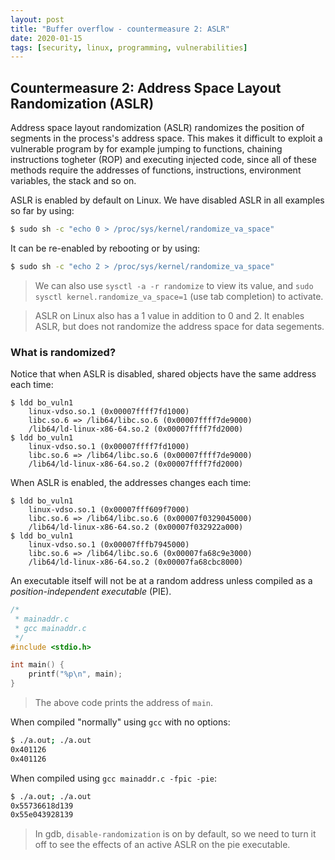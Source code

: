 ```yaml
---
layout: post
title: "Buffer overflow - countermeasure 2: ASLR"
date: 2020-01-15
tags: [security, linux, programming, vulnerabilities]
---
```


Countermeasure 2: Address Space Layout Randomization (ASLR)
------------------------------

Address space layout randomization (ASLR) randomizes the position of segments in the process's address space. This makes it difficult to exploit a vulnerable program by for example jumping to functions, chaining instructions togheter (ROP) and executing injected code, since all of these methods require the addresses of functions, instructions, environment variables, the stack and so on.

ASLR is enabled by default on Linux. We have disabled ASLR in all examples so far by using:

```bash
$ sudo sh -c "echo 0 > /proc/sys/kernel/randomize_va_space"
```

It can be re-enabled by rebooting or by using:

```bash
$ sudo sh -c "echo 2 > /proc/sys/kernel/randomize_va_space"
```

> We can also use `sysctl -a -r randomize` to view its value, and `sudo sysctl kernel.randomize_va_space=1` (use tab completion) to activate.

> ASLR on Linux also has a 1 value in addition to 0 and 2. It enables ASLR, but does not randomize the address space for data segements.

### What is randomized?

Notice that when ASLR is disabled, shared objects have the same address each time:

```
$ ldd bo_vuln1
    linux-vdso.so.1 (0x00007ffff7fd1000)
    libc.so.6 => /lib64/libc.so.6 (0x00007ffff7de9000)
    /lib64/ld-linux-x86-64.so.2 (0x00007ffff7fd2000)
$ ldd bo_vuln1
    linux-vdso.so.1 (0x00007ffff7fd1000)
    libc.so.6 => /lib64/libc.so.6 (0x00007ffff7de9000)
    /lib64/ld-linux-x86-64.so.2 (0x00007ffff7fd2000)
```

When ASLR is enabled, the addresses changes each time:

```
$ ldd bo_vuln1
    linux-vdso.so.1 (0x00007fff609f7000)
    libc.so.6 => /lib64/libc.so.6 (0x00007f0329045000)
    /lib64/ld-linux-x86-64.so.2 (0x00007f032922a000)
$ ldd bo_vuln1
    linux-vdso.so.1 (0x00007fffb7945000)
    libc.so.6 => /lib64/libc.so.6 (0x00007fa68c9e3000)
    /lib64/ld-linux-x86-64.so.2 (0x00007fa68cbc8000)
```

An executable itself will not be at a random address unless compiled as a *position-independent executable* (PIE).

```c
/*
 * mainaddr.c
 * gcc mainaddr.c
 */
#include <stdio.h>

int main() {
    printf("%p\n", main);
}

```

> The above code prints the address of `main`.

When compiled "normally" using `gcc` with no options:

```bash
$ ./a.out; ./a.out
0x401126
0x401126
```

When compiled using `gcc mainaddr.c -fpic -pie`:

```bash
$ ./a.out; ./a.out
0x55736618d139
0x55e043928139
```

> In gdb, `disable-randomization` is on by default, so we need to turn it off to see the effects of an active ASLR on the pie executable.
